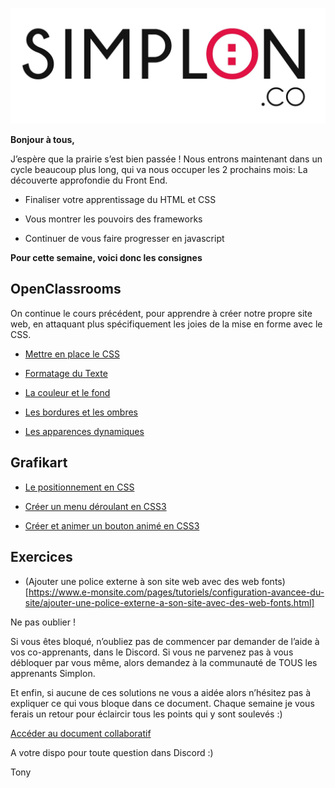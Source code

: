 ![image alt text](image_0.jpg)

**Bonjour à tous,**

J’espère que la prairie s’est bien passée ! Nous entrons maintenant dans un cycle beaucoup plus long, qui va nous occuper les 2 prochains mois: La découverte approfondie du Front End.

* Finaliser votre apprentissage du HTML et CSS

* Vous montrer les pouvoirs des frameworks

* Continuer de vous faire progresser en javascript

**Pour cette semaine, voici donc les consignes**

## OpenClassrooms

On continue le cours précédent, pour apprendre à créer notre propre site web, en attaquant plus spécifiquement les joies de la mise en forme avec le CSS.

* [Mettre en place le CSS](https://openclassrooms.com/courses/apprenez-a-creer-votre-site-web-avec-html5-et-css3/mettre-en-place-le-css)

* [Formatage du Texte](https://openclassrooms.com/courses/apprenez-a-creer-votre-site-web-avec-html5-et-css3/formatage-du-texte)

* [La couleur et le fond](https://openclassrooms.com/courses/apprenez-a-creer-votre-site-web-avec-html5-et-css3/la-couleur-et-le-fond)

* [Les bordures et les ombres](https://openclassrooms.com/courses/apprenez-a-creer-votre-site-web-avec-html5-et-css3/les-bordures-et-les-ombres)

* [Les apparences dynamiques](https://openclassrooms.com/courses/apprenez-a-creer-votre-site-web-avec-html5-et-css3/creation-d-apparences-dynamiques)

## Grafikart

* [Le positionnement en CSS](https://www.grafikart.fr/tutoriels/html-css/positionner-css-83)

* [Créer un menu déroulant en CSS3](https://www.grafikart.fr/tutoriels/html-css/menu-deroulant-css-32)

* [Créer et animer un bouton animé en CSS3](https://www.grafikart.fr/tutoriels/html-css/creer-et-animer-un-bouton-en-css3-214)

## Exercices

* (Ajouter une police externe à son site web avec des web fonts)[https://www.e-monsite.com/pages/tutoriels/configuration-avancee-du-site/ajouter-une-police-externe-a-son-site-avec-des-web-fonts.html]

Ne pas oublier !

Si vous êtes bloqué, n’oubliez pas de commencer par demander de l’aide à vos co-apprenants, dans le Discord. Si vous ne parvenez pas à vous débloquer par vous même, alors demandez à la communauté de TOUS les apprenants Simplon.

Et enfin, si aucune de ces solutions ne vous a aidée alors n’hésitez pas à expliquer ce qui vous bloque dans ce document. Chaque semaine je vous ferais un retour pour éclaircir tous les points qui y sont soulevés :)

[Accéder au document collaboratif](https://annuel.framapad.org/p/KJHQSdqjkhda76)

A votre dispo pour toute question dans Discord :)

Tony
